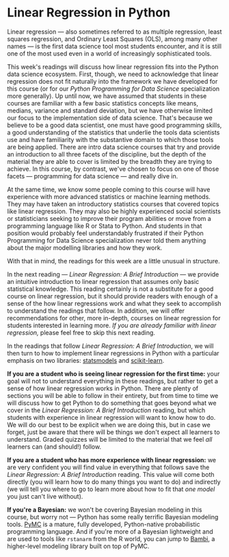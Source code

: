 # Linear Regression in Python

Linear regression — also sometimes referred to as multiple regression, least squares regression, and Ordinary Least Squares (OLS), among many other names — is the first data science tool most students encounter, and it is still one of the most used even in a world of increasingly sophisticated tools.

This week's readings will discuss how linear regression fits into the Python data science ecosystem. First, though, we need to acknowledge that linear regression does not fit naturally into the framework we have developed for this course (or for our *Python Programming for Data Science* specialization more generally). Up until now, we have assumed that students in these courses are familiar with a few basic statistics concepts like means, medians, variance and standard deviation, but we have otherwise limited our focus to the implementation side of data science. That's because we believe to be a good data scientist, one must have good programming skills, a good understanding of the statistics that underlie the tools data scientists use and have familiarity with the substantive domain to which those tools are being applied. There are intro data science courses that try and provide an introduction to all three facets of the discipline, but the depth of the material they are able to cover is limited by the breadth they are trying to achieve. In this course, by contrast, we've chosen to focus on one of those facets — programming for data science — and really dive in.

At the same time, we know some people coming to this course will have experience with more advanced statistics or machine learning methods. They may have taken an introductory statistics courses that covered topics like linear regression. They may also be highly experienced social scientists or statisticians seeking to improve their program abilities or move from a programming language like R or Stata to Python. And students in that position would probably feel understandably frustrated if their Python Programming for Data Science specialization never told them anything about the major modelling libraries and how they work.

With that in mind, the readings for this week are a little unusual in structure.

In the next reading — *Linear Regression: A Brief Introduction* — we provide an intuitive introduction to linear regression that assumes only basic statistical knowledge. This reading certainly is not a substitute for a good course on linear regression, but it should provide readers with enough of a sense of the how linear regressions work and what they seek to accomplish to understand the readings that follow. In addition, we will offer recommendations for other, more in-depth, courses on linear regression for students interested in learning more. *If you are already familiar with linear regression,* please feel free to skip this next reading.

In the readings that follow *Linear Regression: A Brief Introduction*, we will then turn to how to implement linear regressions in Python with a particular emphasis on two libraries: [statsmodels](http://statsmodels.org) and [scikit-learn](http://scikit-learn.org).

**If you are a student who is seeing linear regression for the first time:** your goal will not to understand everything in these readings, but rather to get a sense of how linear regression works in Python. There are plenty of sections you will be able to follow in their entirety, but from time to time we will discuss how to get Python to do something that goes beyond what we cover in the *Linear Regression: A Brief Introduction* reading, but which students with experience in linear regression will want to know how to do. We will do our best to be explicit when we are doing this, but in case we forget, just be aware that there will be things we don't expect all learners to understand. Graded quizzes will be limited to the material that we feel *all* learners can (and should!) follow.

**If you are a student who has more experience with linear regression:** we are very confident you will find value in everything that follows save the *Linear Regression: A Brief Introduction* reading. This value will come both directly (you will learn how to do many things you want to do) and indirectly (we will tell you where to go to learn more about how to fit that *one model* you just can't live without).

**If you're a Bayesian:** we won't be covering Bayesian modeling in this course, but worry not — Python has some really terrific Bayesian modeling tools. [PyMC](https://www.pymc.io/welcome.html) is a mature, fully developed, Python-native probabilistic programming language. And if you're more of a Bayesian lightweight and are used to tools like `rstanarm` from the R world, you can jump to [Bambi](https://bambinos.github.io/bambi/), a higher-level modeling library built on top of PyMC.
